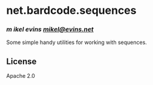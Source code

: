 # net.bardcode.sequences
### _m ikel evins <mikel@evins.net>_

Some simple handy utilities for working with sequences.

## License

Apache 2.0
